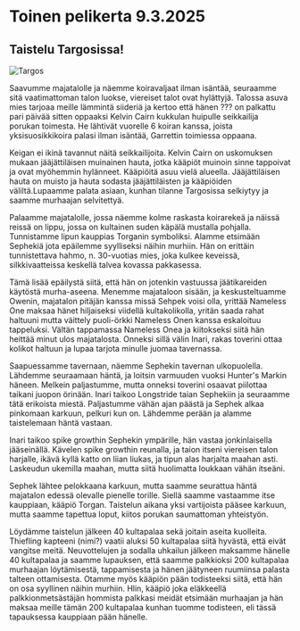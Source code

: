 # Toinen pelikerta 9.3.2025

## Taistelu Targosissa!

![Targos](../images/targos.png)

Saavumme majatalolle ja näemme koiravaljaat ilman isäntää, seuraamme sitä vaatimattoman talon luokse, viereiset talot ovat hylättyjä.
Talossa asuva mies tarjoaa meille lämmintä siideriä ja kertoo että hänen ??? on palkattu pari päivää sitten oppaaksi Kelvin Cairn kukkulan huipulle seikkailija porukan toimesta. He lähtivät vuorelle 6 koiran kanssa, joista yksisuosikkikoira palasi ilman isäntää, Garrettin toimiessa oppaana.

Keigan ei ikinä tavannut näitä seikkailijoita. Kelvin Cairn on uskomuksen mukaan jääjättiläisen muinainen hauta, jotka kääpiöt muinoin sinne tappoivat ja ovat myöhemmin hylänneet. Kääpiöitä asuu vielä alueella. Jääjättiläisen hauta on muisto ja hauta sodasta jääjättiläisten ja kääpiöiden väliltä.Lupaamme palata asiaan, kunhan tilanne Targosissa selkiytyy ja saamme murhaajan selvitettyä. 

Palaamme majatalolle, jossa näemme kolme raskasta koirarekeä ja näissä reissä on lippu, jossa on kultainen suden käpälä mustalla pohjalla. Tunnistamme lipun kauppias Torganin symboliksi. Alamme etsimään Sephekiä jota epäilemme syylliseksi näihin murhiin. Hän on erittäin tunnistettava hahmo, n. 30-vuotias mies, joka kulkee keveissä, silkkivaatteissa keskellä talvea kovassa pakkasessa.

Tämä lisää epäilystä siitä, että hän on jotenkin vastuussa jäätikareiden käytöstä murha-aseena.
Menemme majataloon sisään, ja keskusteltuamme Owenin, majatalon pitäjän kanssa missä Sehpek voisi olla, yrittää Nameless One maksaa hänet hiljaiseksi viidellä kultakolikolla, yritän saada rahat haltuuni mutta väittely puoli-örkki Nameless Onen kanssa eskaloituu tappeluksi. Vältän tappamassa Nameless Onea ja kiitokseksi siitä hän heittää minut ulos majatalosta. Onneksi sillä välin Inari, rakas toverini ottaa kolikot haltuun ja lupaa tarjota minulle juomaa tavernassa.

Saapuessamme tavernaan, näemme Sephekin tavernan ulkopuolella. Lähdemme seuraamaan häntä, ja loitsin varmuuden vuoksi Hunter's Markin häneen. Melkein paljastumme, mutta onneksi toverini osaavat piilottaa taikani juopon örinään. Inari taikoo Longstride taian Sephekiin ja seuraamme tätä erikoista miestä. Paljastumme vähän ajan päästä ja Sephek alkaa pinkomaan karkuun, pelkuri kun on. Lähdemme perään ja alamme taistelemaan häntä vastaan.

Inari taikoo spike growthin Sephekin ympärille, hän vastaa jonkinlaisella jääseinällä. Kävelen spike growthin reunalla, ja taion itseni viereisen talon harjalle, ikävä kyllä katto on liian liukas, ja tipun alas harjalta maahan asti. Laskeudun ukemilla maahan, mutta siitä huolimatta loukkaan vähän itseäni.

Sephek lähtee pelokkaana karkuun, mutta saamme seurattua häntä majatalon edessä olevalle pienelle torille. Siellä saamme vastaamme itse kauppiaan, kääpiö Torgan.
Taistelun aikana yksi vartijoista pääsee karkuun, mutta saamme tapettua loput, kiitos porukan saumattoman yhteistyön.

Löydämme taistelun jälkeen 40 kultapalaa sekä joitain aseita kuolleita. Thiefling kapteeni (nimi?) vaatii aluksi 50 kultapalaa siitä hyvästä, että eivät vangitse meitä. Neuvottelujen ja sodalla uhkailun jälkeen maksamme hänelle 40 kultapalaa ja saamme lupauksen, että saamme palkkioksi 200 kultapalaa murhaajan löytämisestä, tappamisesta ja hänen jäätyneen ruumiinsa palasta talteen ottamisesta. Otamme myös kääpiön pään todisteeksi siitä, että hän on osa syyllinen näihin murhiin.
Hlin, kääpiö joka eläkkeellä palkkionmetsästäjän hommista palkkasi meidät etsimään murhaajan ja hän maksaa meille tämän 200 kultapalaa kunhan tuomme todisteen, eli tässä tapauksessa kauppiaan pään hänelle.

